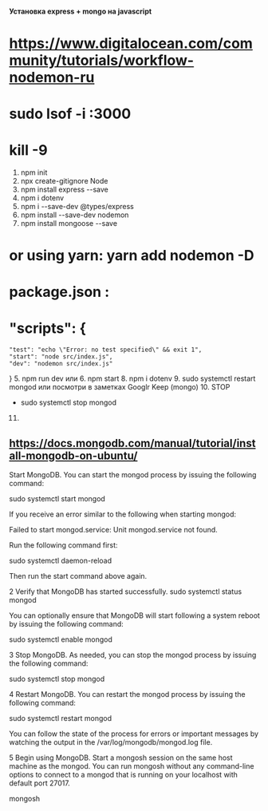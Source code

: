 #### Установка express + mongo на javascript
# https://www.digitalocean.com/community/tutorials/workflow-nodemon-ru
# sudo lsof -i :3000
# kill -9 <PID>
1. npm init
2. npx create-gitignore Node
3. npm install express --save
3. npm i dotenv
4. npm i --save-dev @types/express
5. npm install --save-dev nodemon 
6. npm install mongoose --save
# or using yarn: yarn add nodemon -D
# package.json :
#   "scripts": {
    "test": "echo \"Error: no test specified\" && exit 1",
    "start": "node src/index.js",
    "dev": "nodemon src/index.js"
  }
5. npm run dev 
или 
6. npm start
8. npm i dotenv
9.  sudo systemctl restart mongod
или посмотри в заметках Googlr Keep (mongo)
10. STOP
- sudo systemctl stop mongod
11. 

## https://docs.mongodb.com/manual/tutorial/install-mongodb-on-ubuntu/

Start MongoDB.
You can start the mongod process by issuing the following command:

sudo systemctl start mongod

If you receive an error similar to the following when starting mongod:

Failed to start mongod.service: Unit mongod.service not found.

Run the following command first:

sudo systemctl daemon-reload

Then run the start command above again.

2
Verify that MongoDB has started successfully.
sudo systemctl status mongod

You can optionally ensure that MongoDB will start following a system reboot by issuing the following command:

sudo systemctl enable mongod

3
Stop MongoDB.
As needed, you can stop the mongod process by issuing the following command:

sudo systemctl stop mongod

4
Restart MongoDB.
You can restart the mongod process by issuing the following command:

sudo systemctl restart mongod

You can follow the state of the process for errors or important messages by watching the output in the /var/log/mongodb/mongod.log file.

5
Begin using MongoDB.
Start a mongosh session on the same host machine as the mongod. You can run mongosh without any command-line options to connect to a mongod that is running on your localhost with default port 27017.

mongosh
